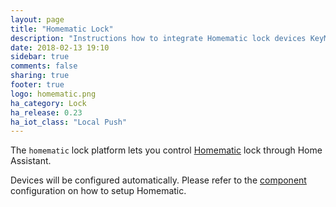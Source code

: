 ```yaml
---
layout: page
title: "Homematic Lock"
description: "Instructions how to integrate Homematic lock devices KeyMatic within Home Assistant."
date: 2018-02-13 19:10
sidebar: true
comments: false
sharing: true
footer: true
logo: homematic.png
ha_category: Lock
ha_release: 0.23
ha_iot_class: "Local Push"
---
```



The `homematic` lock platform lets you control [Homematic](http://www.homematic.com/) lock through Home Assistant.

Devices will be configured automatically. Please refer to the [component](/components/homematic/) configuration on how to setup Homematic.
